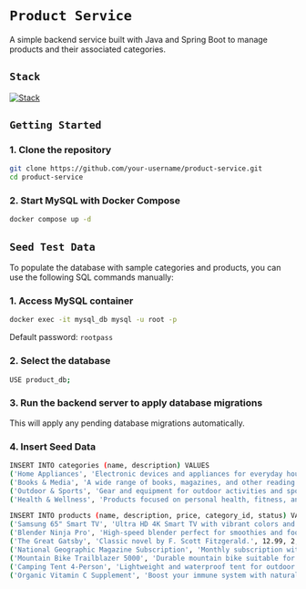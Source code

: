 # `Product Service`

A simple backend service built with Java and Spring Boot to manage products and their associated categories.

## `Stack`

[![Stack](https://skillicons.dev/icons?i=java,spring,mysql,docker)](https://skillicons.dev)


## `Getting Started`

### 1. Clone the repository

```bash
git clone https://github.com/your-username/product-service.git
cd product-service
```

### 2. Start MySQL with Docker Compose
```bash
docker compose up -d
```

## `Seed Test Data`
To populate the database with sample categories and products, you can use the following SQL commands manually:

### 1. Access MySQL container
```bash
docker exec -it mysql_db mysql -u root -p
```
Default password: `rootpass`

### 2. Select the database
```bash
USE product_db;
```

### 3. Run the backend server to apply database migrations
This will apply any pending database migrations automatically.

### 4. Insert Seed Data
```bash
INSERT INTO categories (name, description) VALUES
('Home Appliances', 'Electronic devices and appliances for everyday household use.'),
('Books & Media', 'A wide range of books, magazines, and other reading materials.'),
('Outdoor & Sports', 'Gear and equipment for outdoor activities and sports enthusiasts.'),
('Health & Wellness', 'Products focused on personal health, fitness, and wellbeing.');

INSERT INTO products (name, description, price, category_id, status) VALUES
('Samsung 65" Smart TV', 'Ultra HD 4K Smart TV with vibrant colors and smart features.', 1200.50, 1, 1),
('Blender Ninja Pro', 'High-speed blender perfect for smoothies and food prep.', 89.99, 1, 1),
('The Great Gatsby', 'Classic novel by F. Scott Fitzgerald.', 12.99, 2, 1),
('National Geographic Magazine Subscription', 'Monthly subscription with stunning photography and articles.', 29.95, 2, 1),
('Mountain Bike Trailblazer 5000', 'Durable mountain bike suitable for rough terrains.', 799.00, 3, 1),
('Camping Tent 4-Person', 'Lightweight and waterproof tent for outdoor camping.', 150.00, 3, 1),
('Organic Vitamin C Supplement', 'Boost your immune system with natural vitamin C tablets.', 19.99, 4, 1);
```
